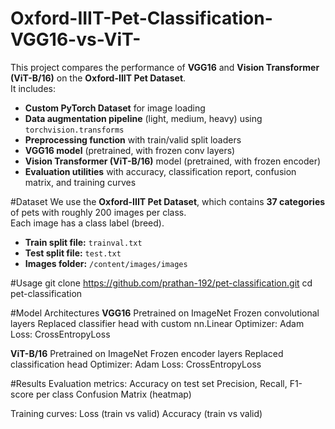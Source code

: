 # Oxford-IIIT-Pet-Classification-VGG16-vs-ViT-


This project compares the performance of **VGG16** and **Vision Transformer (ViT-B/16)** on the **Oxford-IIIT Pet Dataset**.  
It includes:
- **Custom PyTorch Dataset** for image loading
- **Data augmentation pipeline** (light, medium, heavy) using `torchvision.transforms`
- **Preprocessing function** with train/valid split loaders
- **VGG16 model** (pretrained, with frozen conv layers)
- **Vision Transformer (ViT-B/16)** model (pretrained, with frozen encoder)
- **Evaluation utilities** with accuracy, classification report, confusion matrix, and training curves

#Dataset
We use the **Oxford-IIIT Pet Dataset**, which contains **37 categories** of pets with roughly 200 images per class.  
Each image has a class label (breed).  

- **Train split file:** `trainval.txt`  
- **Test split file:** `test.txt`  
- **Images folder:** `/content/images/images`

#Usage
git clone https://github.com/prathan-192/pet-classification.git
cd pet-classification

#Model Architectures
**VGG16**
Pretrained on ImageNet
Frozen convolutional layers
Replaced classifier head with custom nn.Linear
Optimizer: Adam
Loss: CrossEntropyLoss

**ViT-B/16**
Pretrained on ImageNet
Frozen encoder layers
Replaced classification head
Optimizer: Adam
Loss: CrossEntropyLoss

#Results
Evaluation metrics:
Accuracy on test set
Precision, Recall, F1-score per class
Confusion Matrix (heatmap)

Training curves:
Loss (train vs valid)
Accuracy (train vs valid)
